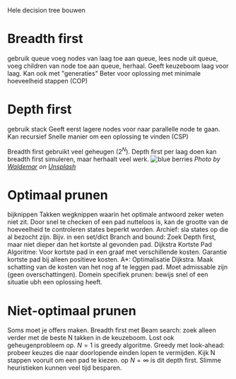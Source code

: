 Hele decision tree bouwen
# Breadth first
gebruik queue
voeg nodes van laag toe aan queue, lees node uit queue, voeg children van node toe aan queue, herhaal. 
Geeft keuzeboom laag voor laag.
Kan ook met "generaties"
Beter voor oplossing met minimale hoeveelheid stappen (COP)

# Depth first
gebruik stack
Geeft eerst lagere nodes voor naar parallelle node te gaan.
Kan recursief
Snelle manier om een oplossing te vinden (CSP)

Breadth first gebruikt veel geheugen ($2^N$). Depth first per laag doen kan breadth first simuleren, maar herhaalt veel werk.
![blue berries](https://images.unsplash.com/photo-1568477070800-66719cd52be2?crop=entropy&cs=tinysrgb&fit=max&fm=jpg&ixid=M3wzNjAwOTd8MHwxfHNlYXJjaHwxM3x8cHJ1bmV8ZW58MHwwfHx8MTY4NjU4MDIxM3ww&ixlib=rb-4.0.3&q=80&w=1080)
*Photo by [Waldemar](https://unsplash.com/@waldemarbrandt67w?utm_source=Obsidian%20Image%20Inserter%20Plugin&utm_medium=referral) on [Unsplash](https://unsplash.com/?utm_source=Obsidian%20Image%20Inserter%20Plugin&utm_medium=referral)*

# Optimaal prunen
bijknippen
Takken wegknippen waarin het optimale antwoord zeker weten niet zit.
Door snel te checken of een pad nutteloos is, kan de grootte van de hoeveelheid te controleren states beperkt worden.
Archief: sla states op die al bezocht zijn. Bijv. in een set/dict
Branch and bound: Zoek Depth first, maar niet dieper dan het kortste al gevonden pad.
Dijkstra Kortste Pad Algoritme: Voor kortste pad in een graaf met verschillende kosten. Garantie kortste pad bij alleen positieve kosten.
A*: Optimalisatie Dijkstra. Maak schatting van de kosten van het nog af te leggen pad. Moet admissable zijn (geen overschattingen).
Domein specifiek prunen: bewijs snel of een situatie ubh een oplossing heeft.

# Niet-optimaal prunen
Soms moet je offers maken.
Breadth first met Beam search: zoek alleen verder met de beste N takken in de keuzeboom. Lost ook geheugenprobleem op. $N=1$ is greedy algoritme.
Greedy met look-ahead: probeer keuzes die naar doorlopende einden lopen te vermijden. Kijk N stappen vooruit om een pad te kiezen. op $N=\infty$ is dit depth first.
Slimme heuristieken kunnen veel tijd besparen.

